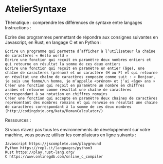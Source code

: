 # AtelierSyntaxe

Thématique : comprendre les différences de syntaxe entre langages
Instructions :

Ecrire des programmes permettant de répondre aux consignes suivantes en Javascript, en Rust, en langage C et en Python :

    Ecrire un programme qui permette d’afficher à l’utilisateur la chaîne de caractères « Hello world »
    Ecrire une fonction qui reçoit en paramètre deux nombres entiers et qui retourne en résultat la somme de ces deux entiers
    Ecrire une fonction qui reçoit en paramètre un entier (âge), une chaîne de caractères (prénom) et un caractère (H ou F) et qui retourne en résultat une chaîne de caractères composée comme suit : « Bonjour, je suis une femme/un homme, je m’appelle <prénom> et j’ai <âge> ans »
    Créer une fonction qui reçoit en paramètre un nombre en chiffres arabes et retourne comme résultat une chaîne de caractères correspondant à sa notation en chiffres romains
    Créer une fonction qui accepte en paramètre deux chaines de caractères représentant des nombres romains et qui renvoie en résultat une chaine de caractères correspondant à la somme de ces deux nombres (http://codingdojo.org/kata/RomanCalculator/)

Ressources :

Si vous n’avez pas tous les environnements de développement sur votre machine, vous pouvez utiliser les compilateurs en ligne suivants :

    Javascript https://jscomplete.com/playground
    Python https://repl.it/languages/python3
    Rust https://play.rust-lang.org/
    C https://www.onlinegdb.com/online_c_compiler
